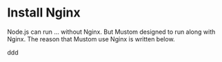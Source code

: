 # Install Nginx

Node.js can run ... without Nginx. But Mustom designed to run along with Nginx. The reason that Mustom use Nginx is written below.

ddd



&#x20;

